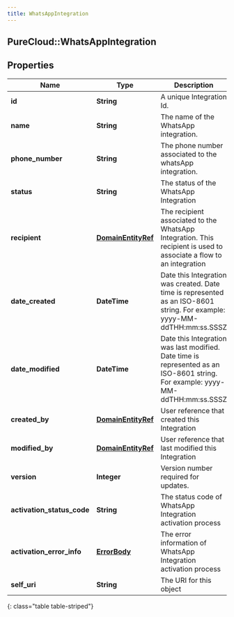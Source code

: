 ```yaml
---
title: WhatsAppIntegration
---
```

## PureCloud::WhatsAppIntegration

## Properties

|Name | Type | Description | Notes|
|------------ | ------------- | ------------- | -------------|
| **id** | **String** | A unique Integration Id. | |
| **name** | **String** | The name of the WhatsApp integration. | |
| **phone_number** | **String** | The phone number associated to the whatsApp integration. | |
| **status** | **String** | The status of the WhatsApp Integration | [optional] |
| **recipient** | [**DomainEntityRef**](DomainEntityRef.html) | The recipient associated to the WhatsApp Integration. This recipient is used to associate a flow to an integration | [optional] |
| **date_created** | **DateTime** | Date this Integration was created. Date time is represented as an ISO-8601 string. For example: yyyy-MM-ddTHH:mm:ss.SSSZ | [optional] |
| **date_modified** | **DateTime** | Date this Integration was last modified. Date time is represented as an ISO-8601 string. For example: yyyy-MM-ddTHH:mm:ss.SSSZ | [optional] |
| **created_by** | [**DomainEntityRef**](DomainEntityRef.html) | User reference that created this Integration | [optional] |
| **modified_by** | [**DomainEntityRef**](DomainEntityRef.html) | User reference that last modified this Integration | [optional] |
| **version** | **Integer** | Version number required for updates. | |
| **activation_status_code** | **String** | The status code of WhatsApp Integration activation process | [optional] |
| **activation_error_info** | [**ErrorBody**](ErrorBody.html) | The error information of WhatsApp Integration activation process | [optional] |
| **self_uri** | **String** | The URI for this object | [optional] |
{: class="table table-striped"}


